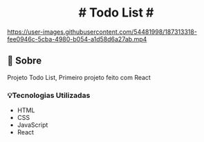 <h1 align="center"># Todo List #</h1>

https://user-images.githubusercontent.com/54481998/187313318-fee0946c-5cba-4980-b054-a1d58d6a27ab.mp4

## 📕 Sobre 
  Projeto Todo List, Primeiro projeto feito com React

  ### 💡Tecnologias Utilizadas
- HTML
- CSS
- JavaScript
- React
